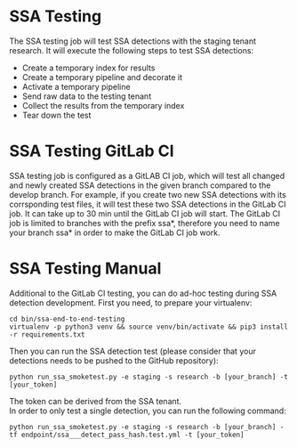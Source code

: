 # SSA Testing 
The SSA testing job will test SSA detections with the staging tenant research. It will execute the following steps to test SSA detections:
* Create a temporary index for results
* Create a temporary pipeline and decorate it
* Activate a temporary pipeline
* Send raw data to the testing tenant
* Collect the results from the temporary index
* Tear down the test

# SSA Testing GitLab CI
SSA testing job is configured as a GitLAB CI job, which will test all changed and newly created SSA detections in the given branch compared to the develop branch. For example, if you create two new SSA detections with its corrsponding test files, it will test these two SSA detections in the GitLab CI job. It can take up to 30 min until the GitLab CI job will start.
The GitLab CI job is limited to branches with the prefix ssa*, therefore you need to name your branch ssa* in order to make the GitLab CI job work. 

# SSA Testing Manual
Additional to the GitLab CI testing, you can do ad-hoc testing during SSA detection development. First you need, to prepare your virtualenv:
````
cd bin/ssa-end-to-end-testing
virtualenv -p python3 venv && source venv/bin/activate && pip3 install -r requirements.txt
````
Then you can run the SSA detection test (please consider that your detections needs to be pushed to the GitHub repository):
````
python run_ssa_smoketest.py -e staging -s research -b [your_branch] -t [your_token]
````
The token can be derived from the SSA tenant.  
In order to only test a single detection, you can run the following command:
````
python run_ssa_smoketest.py -e staging -s research -b [your_branch] -tf endpoint/ssa___detect_pass_hash.test.yml -t [your_token]
````
